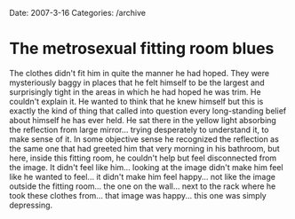 Date: 2007-3-16
Categories: /archive

# The metrosexual fitting room blues

The clothes didn't fit him in quite the manner he had hoped. They were mysteriously baggy in places that he felt himself to be the largest and surprisingly tight in the areas in which he had hoped he was trim.  He couldn't explain it.  He wanted to think that he knew himself but this is exactly the kind of thing that called into question every long-standing belief about himself he has ever held. He sat there in the yellow light absorbing the reflection from large mirror... trying desperately to understand it, to make sense of it.  In some objective sense he recognized the reflection as the same one that had greeted him that very morning in his bathroom, but here, inside this fitting room, he couldn't help but feel disconnected from the image.  It didn't feel like him... looking at the image didn't make him feel like he wanted to feel... it didn't make him feel happy... not like the image outside the fitting room... the one on the wall... next to the rack where he took these clothes from... that image was happy... this one was simply depressing.
